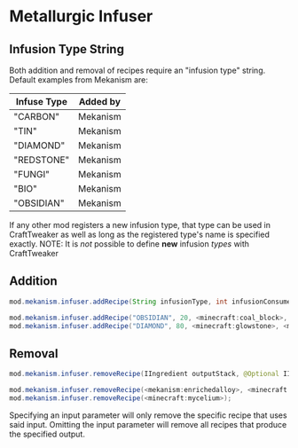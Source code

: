 
# Metallurgic Infuser

Infusion Type String
------
Both addition and removal of recipes require an "infusion type" string. Default examples from Mekanism are:

| Infuse Type | Added by |
| ----------- | -------- |
| "CARBON"    | Mekanism |
| "TIN"       | Mekanism |
| "DIAMOND"   | Mekanism |
| "REDSTONE"  | Mekanism |
| "FUNGI"     | Mekanism |
| "BIO"       | Mekanism |
| "OBSIDIAN"  | Mekanism |

If any other mod registers a new infusion type, that type can be used in CraftTweaker as well as long as the registered type's name is specified exactly. NOTE: It is *not* possible to define **new** infusion *types* with CraftTweaker


Addition
------
```java
mod.mekanism.infuser.addRecipe(String infusionType, int infusionConsumed, IItemStack inputStack, IItemStack outputStack)

mod.mekanism.infuser.addRecipe("OBSIDIAN", 20, <minecraft:coal_block>, <minecraft:obsidian>);
mod.mekanism.infuser.addRecipe("DIAMOND", 80, <minecraft:glowstone>, <minecraft:nether_star>);
```

Removal
------
```java
mod.mekanism.infuser.removeRecipe(IIngredient outputStack, @Optional IIngredient inputStack, @Optional String infusionType)

mod.mekanism.infuser.removeRecipe(<mekanism:enrichedalloy>, <minecraft:iron_ingot>, "REDSTONE");
mod.mekanism.infuser.removeRecipe(<minecraft:mycelium>);
```
Specifying an input parameter will only remove the specific recipe that uses said input. Omitting the input parameter will remove all recipes that produce the specified output.

